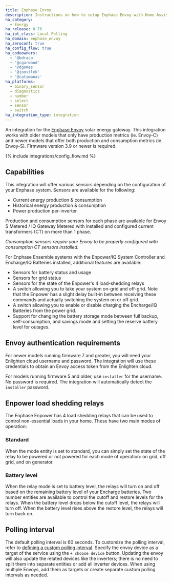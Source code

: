 ```yaml
---
title: Enphase Envoy
description: Instructions on how to setup Enphase Envoy with Home Assistant.
ha_category:
  - Energy
ha_release: 0.76
ha_iot_class: Local Polling
ha_domain: enphase_envoy
ha_zeroconf: true
ha_config_flow: true
ha_codeowners:
  - '@bdraco'
  - '@cgarwood'
  - '@dgomes'
  - '@joostlek'
  - '@catsmanac'
ha_platforms:
  - binary_sensor
  - diagnostics
  - number
  - select
  - sensor
  - switch
ha_integration_type: integration
---
```


An integration for the [Enphase Envoy](https://enphase.com/en-us/products-and-services/envoy-and-combiner) solar energy gateway. This integration works with older models that only have production metrics (ie. Envoy-C) and newer models that offer both production and consumption metrics (ie. Envoy-S). Firmware version 3.9 or newer is required.

{% include integrations/config_flow.md %}

## Capabilities

This integration will offer various sensors depending on the configuration of your Enphase system. Sensors are available for the following:

- Current energy production & consumption
- Historical energy production & consumption
- Power production per-inverter

Production and consumption sensors for each phase are available for Envoy S Metered / IQ Gateway Metered with installed and configured current transformers (CT) on more than 1 phase.

_Consumption sensors require your Envoy to be properly configured with consumption CT sensors installed._

For Enphase Ensemble systems with the Enpower/IQ System Controller and Encharge/IQ Batteries installed, additional features are available:

- Sensors for battery status and usage
- Sensors for grid status
- Sensors for the state of the Enpower's 4 load-shedding relays
- A switch allowing you to take your system on-grid and off-grid. Note that the Enpower has a slight delay built-in between receiving these commands and actually switching the system on or off grid.
- A switch allowing you to enable or disable charging the Encharge/IQ Batteries from the power grid.
- Support for changing the battery storage mode between full backup, self-consumption, and savings mode and setting the reserve battery level for outages.

## Envoy authentication requirements

For newer models running firmware 7 and greater, you will need your Enlighten cloud username and password. The integration will use these credentials to obtain an Envoy access token from the Enlighten cloud.

For models running firmware 5 and older, use `installer` for the username. No password is required. The integration will automatically detect the `installer` password.

## Enpower load shedding relays

The Enphase Enpower has 4 load shedding relays that can be used to control non-essential loads in your home. These have two main modes of operation:

### Standard
When the mode entity is set to standard, you can simply set the state of the relay to be powered or not powered for each mode of operation: on grid, off grid, and on generator.

### Battery level
When the relay mode is set to battery level, the relays will turn on and off based on the remaining battery level of your Encharge batteries. Two number entities are available to control the cutoff and restore levels for the relays. When the battery level drops below the cutoff level, the relays will turn off. When the battery level rises above the restore level, the relays will turn back on.

## Polling interval
The default polling interval is 60 seconds. To customize the polling interval, refer to [defining a custom polling interval](/common-tasks/general/#defining-a-custom-polling-interval). Specify the envoy device as a target of the service using the `+ choose device` button. Updating the envoy will also update the related devices like the inverters; there is no need to split them into separate entities or add all inverter devices. When using multiple Envoys, add them as targets or create separate custom polling intervals as needed.

